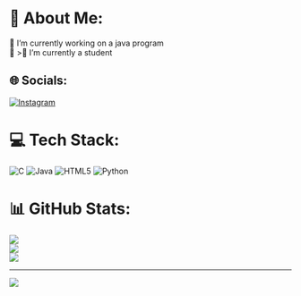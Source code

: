 # 💫 About Me:
🔭 I’m currently working on a java program<br>👯 >🌱 I’m currently a student<br>


## 🌐 Socials:
[![Instagram](https://img.shields.io/badge/Instagram-%23E4405F.svg?logo=Instagram&logoColor=white)](https://instagram.com/stavinadsouza) 

# 💻 Tech Stack:
![C](https://img.shields.io/badge/c-%2300599C.svg?style=for-the-badge&logo=c&logoColor=white) ![Java](https://img.shields.io/badge/java-%23ED8B00.svg?style=for-the-badge&logo=openjdk&logoColor=white) ![HTML5](https://img.shields.io/badge/html5-%23E34F26.svg?style=for-the-badge&logo=html5&logoColor=white) ![Python](https://img.shields.io/badge/python-3670A0?style=for-the-badge&logo=python&logoColor=ffdd54)
# 📊 GitHub Stats:
![](https://github-readme-stats.vercel.app/api?username=sta-24&theme=dark&hide_border=false&include_all_commits=false&count_private=false)<br/>
![](https://github-readme-streak-stats.herokuapp.com/?user=sta-24&theme=dark&hide_border=false)<br/>
![](https://github-readme-stats.vercel.app/api/top-langs/?username=sta-24&theme=dark&hide_border=false&include_all_commits=false&count_private=false&layout=compact)

---
[![](https://visitcount.itsvg.in/api?id=sta-24&icon=0&color=0)](https://visitcount.itsvg.in)

<!-- Proudly created with GPRM ( https://gprm.itsvg.in ) -->
